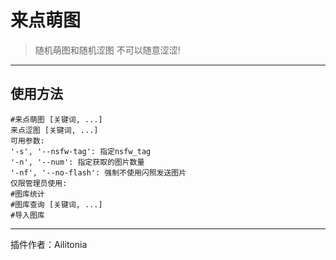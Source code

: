 # 来点萌图
> 随机萌图和随机涩图
> 不可以随意涩涩!

---
## 使用方法
```
#来点萌图 [关键词, ...]
来点涩图 [关键词, ...]
可用参数:
'-s', '--nsfw-tag': 指定nsfw_tag
'-n', '--num': 指定获取的图片数量
'-nf', '--no-flash': 强制不使用闪照发送图片
仅限管理员使用:
#图库统计
#图库查询 [关键词, ...]
#导入图库
```

---
插件作者：Ailitonia